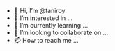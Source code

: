 - 👋 Hi, I’m @taniroy
- 👀 I’m interested in ...
- 🌱 I’m currently learning ...
- 💞️ I’m looking to collaborate on ...
- 📫 How to reach me ...

<!---
taniroy/taniroy is a ✨ special ✨ repository because its `README.md` (this file) appears on your GitHub profile.
You can click the Preview link to take a look at your changes.
--->
